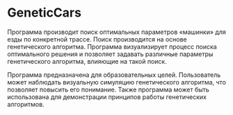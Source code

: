 # GeneticCars
Программа производит поиск оптимальных параметров «машинки» для езды по конкретной трассе. Поиск производится на основе генетического алгоритма. 
Программа визуализирует процесс поиска оптимального решения и позволяет задавать различные параметры генетического алгоритма, влияющие на такой поиск.

Программа предназначена для образовательных целей. Пользователь может наблюдать визуальную симуляцию генетического алгоритма, что позволяет повысить его понимание. 
Также программа может быть использована для демонстрации принципов работы генетических алгоритмов.
